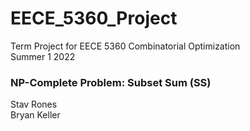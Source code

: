 # EECE_5360_Project

Term Project for EECE 5360 Combinatorial Optimization\
Summer 1 2022

### NP-Complete Problem: Subset Sum (SS)

Stav Rones\
Bryan Keller
